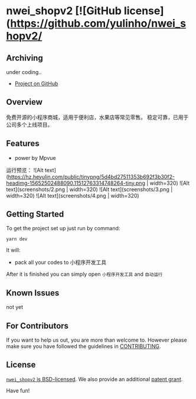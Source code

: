 # nwei_shopv2 [![GitHub license](https://github.com/yulinho/nwei_shopv2/


## Archiving

under coding..

 * [Project on GitHub](https://github.com/yulinho/nwei_shopv2)


## Overview

免费开源的小程序商城，适用于便利店，水果店等常见零售。
稳定可靠，已用于公司多个上线项目。


## Features
 * power by Mpvue

<!-- [![Demo Video](https://j.gifs.com/gJymG9.gif)](https://youtu.be/EatiYGFxBxY) -->

运行预览：
![Alt text](https://hz.heyulin.com/public/tinypng/5d4bd27511353b692f3b30f2-headimg-15652502488090.11512763314748264-tiny.png | width=320)
![Alt text](screenshots/2.png | width=320)
![Alt text](screenshots/3.png | width=320)
![Alt text](screenshots/4.png | width=320)

## Getting Started
To get the project set up just run by command:
```
yarn dev
```
It will:
* pack all your codes to 小程序开发工具

After it is finished you can simply open `小程序开发工具` and  `自动运行`


## Known Issues
not yet

## For Contributors
If you want to help us out, you are more than welcome to. However please make sure you have followed the guidelines in [CONTRIBUTING](CONTRIBUTING.md).

## License

[`nwei_shopv2` is BSD-licensed](LICENSE). We also provide an additional [patent grant](PATENTS).

Have fun!




